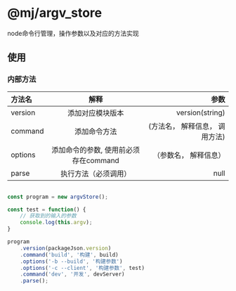 # @mj/argv_store

node命令行管理，操作参数以及对应的方法实现

## 使用

### 内部方法

|方法名|解释|参数|
|:-|:-:|-:|
|version|添加对应模块版本|version(string)|
|command|添加命令方法|(方法名， 解释信息， 调用方法)|
|options|添加命令的参数, 使用前必须存在command|（参数名， 解释信息）|
|parse|执行方法（必须调用）|null|

``` javascript

const program = new argvStore();

const test = function() {
    // 获取到的输入的参数
    console.log(this.argv);
}

program
    .version(packageJson.version)
    .command('build', '构建', build)
    .options('-b --build', '构建参数')
    .options('-c --client', '构建参数', test)
    .command('dev', '开发', devServer)
    .parse();

```
